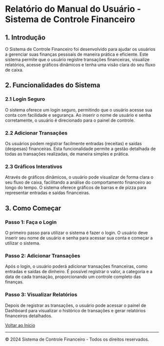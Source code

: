 # Relatório do Manual do Usuário - Sistema de Controle Financeiro

## 1. Introdução
O Sistema de Controle Financeiro foi desenvolvido para ajudar os usuários a gerenciar suas finanças pessoais de maneira prática e eficiente. Este sistema permite que o usuário registre transações financeiras, visualize relatórios, acesse gráficos dinâmicos e tenha uma visão clara do seu fluxo de caixa.

## 2. Funcionalidades do Sistema

### 2.1 Login Seguro
O sistema oferece um login seguro, permitindo que o usuário acesse sua conta com facilidade e segurança. Ao inserir o nome de usuário e senha corretamente, o usuário é direcionado para o painel de controle.

### 2.2 Adicionar Transações
Os usuários podem registrar facilmente entradas (receitas) e saídas (despesas) financeiras. Esta funcionalidade permite a gestão detalhada de todas as transações realizadas, de maneira simples e prática.

### 2.3 Gráficos Interativos
Através de gráficos dinâmicos, o usuário pode visualizar de forma clara o seu fluxo de caixa, facilitando a análise do comportamento financeiro ao longo do tempo. O sistema oferece gráficos de barras e de pizza para representar entradas e saídas financeiras.

## 3. Como Começar

### Passo 1: Faça o Login
O primeiro passo para utilizar o sistema é fazer o login. O usuário deve inserir seu nome de usuário e senha para acessar sua conta e começar a utilizar o sistema.

### Passo 2: Adicionar Transações
Após o login, o usuário poderá adicionar transações financeiras, como entradas e saídas de dinheiro. É possível registrar o valor, a categoria e a data de cada transação, proporcionando um controle completo das finanças.

### Passo 3: Visualizar Relatórios
Depois de registrar as transações, o usuário pode acessar o painel de Dashboard para visualizar o histórico de transações e gerar relatórios financeiros detalhados.

[Voltar ao Início](#top)

---

<footer>
  <p>&copy; 2024 Sistema de Controle Financeiro - Todos os direitos reservados.</p>
</footer>
